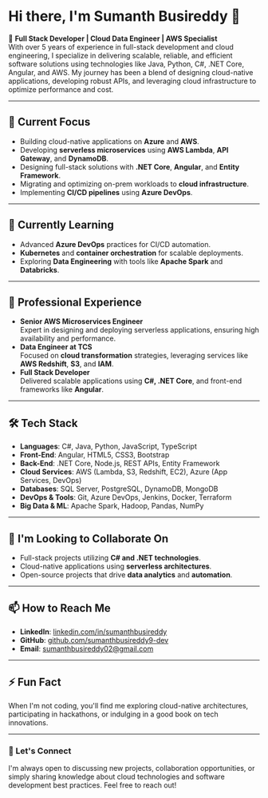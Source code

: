 # Hi there, I'm Sumanth Busireddy 👋

🚀 **Full Stack Developer | Cloud Data Engineer | AWS Specialist**  
With over 5 years of experience in full-stack development and cloud engineering, I specialize in delivering scalable, reliable, and efficient software solutions using technologies like Java, Python, C#, .NET Core, Angular, and AWS. My journey has been a blend of designing cloud-native applications, developing robust APIs, and leveraging cloud infrastructure to optimize performance and cost.

---

## 🔭 Current Focus
- Building cloud-native applications on **Azure** and **AWS**.
- Developing **serverless microservices** using **AWS Lambda**, **API Gateway**, and **DynamoDB**.
- Designing full-stack solutions with **.NET Core**, **Angular**, and **Entity Framework**.
- Migrating and optimizing on-prem workloads to **cloud infrastructure**.
- Implementing **CI/CD pipelines** using **Azure DevOps**.

---

## 🌱 Currently Learning
- Advanced **Azure DevOps** practices for CI/CD automation.
- **Kubernetes** and **container orchestration** for scalable deployments.
- Exploring **Data Engineering** with tools like **Apache Spark** and **Databricks**.

---

## 💼 Professional Experience
- **Senior AWS Microservices Engineer**  
  Expert in designing and deploying serverless applications, ensuring high availability and performance.
- **Data Engineer at TCS**  
  Focused on **cloud transformation** strategies, leveraging services like **AWS Redshift**, **S3**, and **IAM**.
- **Full Stack Developer**  
  Delivered scalable applications using **C#, .NET Core**, and front-end frameworks like **Angular**.

---

## 🛠️ Tech Stack
- **Languages**: C#, Java, Python, JavaScript, TypeScript
- **Front-End**: Angular, HTML5, CSS3, Bootstrap
- **Back-End**: .NET Core, Node.js, REST APIs, Entity Framework
- **Cloud Services**: AWS (Lambda, S3, Redshift, EC2), Azure (App Services, DevOps)
- **Databases**: SQL Server, PostgreSQL, DynamoDB, MongoDB
- **DevOps & Tools**: Git, Azure DevOps, Jenkins, Docker, Terraform
- **Big Data & ML**: Apache Spark, Hadoop, Pandas, NumPy

---

## 👯 I'm Looking to Collaborate On
- Full-stack projects utilizing **C# and .NET technologies**.
- Cloud-native applications using **serverless architectures**.
- Open-source projects that drive **data analytics** and **automation**.

---

## 📫 How to Reach Me
- **LinkedIn**: [linkedin.com/in/sumanthbusireddy](https://www.linkedin.com/in/sumanthbusireddy)
- **GitHub**: [github.com/sumanthbusireddy9-dev](https://github.com/sumanthbusireddy9-dev)
- **Email**: sumanthbusireddy02@gmail.com

---

## ⚡ Fun Fact
When I'm not coding, you'll find me exploring cloud-native architectures, participating in hackathons, or indulging in a good book on tech innovations.

---

### 💬 Let's Connect
I'm always open to discussing new projects, collaboration opportunities, or simply sharing knowledge about cloud technologies and software development best practices. Feel free to reach out!


